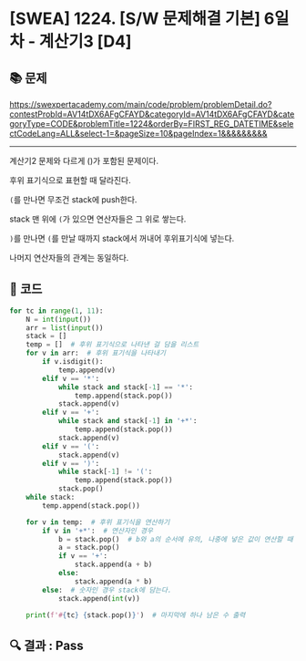 # [SWEA] 1224. [S/W 문제해결 기본] 6일차 - 계산기3 [D4]

## 📚 문제

https://swexpertacademy.com/main/code/problem/problemDetail.do?contestProbId=AV14tDX6AFgCFAYD&categoryId=AV14tDX6AFgCFAYD&categoryType=CODE&problemTitle=1224&orderBy=FIRST_REG_DATETIME&selectCodeLang=ALL&select-1=&pageSize=10&pageIndex=1&&&&&&&&&

---

계산기2 문제와 다르게 ()가 포함된 문제이다.

후위 표기식으로 표현할 때 달라진다.

`(`를 만나면 무조건 stack에 push한다.

stack 맨 위에 `(`가 있으면 연산자들은 그 위로 쌓는다.

`)`를 만나면 `(`를 만날 때까지 stack에서 꺼내어 후위표기식에  넣는다.

나머지 연산자들의 관계는 동일하다.

## 📒 코드

```python
for tc in range(1, 11):
    N = int(input())
    arr = list(input())
    stack = []
    temp = []  # 후위 표기식으로 나타낸 걸 담을 리스트
    for v in arr:  # 후위 표기식을 나타내기
        if v.isdigit():
            temp.append(v)
        elif v == '*':
            while stack and stack[-1] == '*':
                temp.append(stack.pop())
            stack.append(v)
        elif v == '+':
            while stack and stack[-1] in '+*':
                temp.append(stack.pop())
            stack.append(v)
        elif v == '(':
            stack.append(v)
        elif v == ')':
            while stack[-1] != '(':
                temp.append(stack.pop())
            stack.pop()
    while stack:
        temp.append(stack.pop())

    for v in temp:  # 후위 표기식을 연산하기
        if v in '+*':  # 연산자인 경우
            b = stack.pop()  # b와 a의 순서에 유의, 나중에 넣은 값이 연산할 때 뒤로 가게
            a = stack.pop()
            if v == '+':
                stack.append(a + b)
            else:
                stack.append(a * b)
        else:  # 숫자인 경우 stack에 담는다.
            stack.append(int(v))

    print(f'#{tc} {stack.pop()}')  # 마지막에 하나 남은 수 출력
```

## 🔍 결과 : Pass